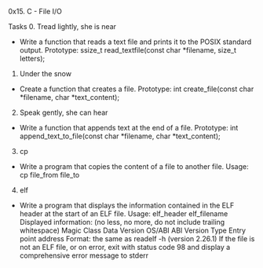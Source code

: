 0x15. C - File I/O

Tasks
0. Tread lightly, she is near
- Write a function that reads a text file and prints it to the POSIX standard output.
Prototype: ssize_t read_textfile(const char *filename, size_t letters);

1. Under the snow
- Create a function that creates a file.
Prototype: int create_file(const char *filename, char *text_content);


2. Speak gently, she can hear
- Write a function that appends text at the end of a file.
Prototype: int append_text_to_file(const char *filename, char *text_content);

3. cp
- Write a program that copies the content of a file to another file.
Usage: cp file_from file_to

4. elf
- Write a program that displays the information contained in the ELF header at the start of an ELF file.
Usage: elf_header elf_filename
Displayed information: (no less, no more, do not include trailing whitespace)
Magic
Class
Data
Version
OS/ABI
ABI Version
Type
Entry point address
Format: the same as readelf -h (version 2.26.1)
If the file is not an ELF file, or on error, exit with status code 98 and display a comprehensive error message to stderr
